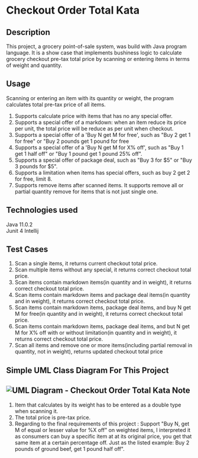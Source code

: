 Checkout Order Total Kata
======
Description 
-------------------------------
This project, a grocery point-of-sale system, was build with Java program language. It is a show case that implements bushiness logic to calculate grocery checkout pre-tax total price by scanning or entering items in terms of weight and quantity. 

Usage
-------------
Scanning or entering an item with its quantity or weight, the program calculates total pre-tax price of all items.
 
1. Supports calculate price with items that has no any special offer. 
2. Supports a special offer of a markdown: when an item reduce its price per unit, the total price will be reduce as per unit when checkout.
3. Supports a special offer of a 'Buy N get M for free', such as "Buy 2 get 1 for free" or "Buy 2 pounds get 1 pound for free
4. Supports a special offer of a 'Buy N get M for X% off', such as "Buy 1 get 1 half off" or "Buy 1 pound get 1 pound 25% off".
5. Supports a special offer of package deal, such as "Buy 3 for $5" or "Buy 3 pounds for $5".
6. Supports a limitation when items has special offers, such as buy 2 get 2 for free, limit 8.
7. Supports remove items after scanned items. It supports remove all or partial quantity remove for items that is not just single one.

Technologies used
--
Java 11.0.2       
Junit 4
Intellij

Test Cases
--
1. Scan a single items, it returns current checkout total price.
2. Scan multiple items without any special, it returns correct checkout total price.
3. Scan items contain markdown items(in quantity and in weight), it returns correct checkout total price.
4. Scan items contain markdown items and package deal items(in quantity and in weight), it returns correct checkout total price.
5. Scan items contain markdown items, package deal items, and buy N get M for free(in quantity and in weight), it returns correct checkout total price.
6. Scan items contain markdown items, package deal items, and but N get M for X% off with or without limitation(in quantity and in weight), it returns correct checkout total price.
7. Scan all items and remove one or more items(including partial removal in quantity, not in weight), returns updated checkout total price
 
Simple UML Class Diagram For This Project
---
![UML Diagram - Checkout Order Total Kata](https://user-images.githubusercontent.com/43623996/68981671-37dd5480-07d2-11ea-9833-5aed8f8fb531.png)
Note
---
1. Item that calculates by its weight has to be entered as a double type when scanning it.
2. The total price is pre-tax price.
3. Regarding to the final requirements of this project : Support "Buy N, get M of equal or lesser value for %X off" on weighted items, I interpreted it as consumers can buy a specific item at at its original price, you get that same item at a certain percentage off. Just as the listed example: Buy 2 pounds of ground beef, get 1 pound half off". 


